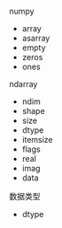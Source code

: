 

numpy

- array
- asarray
- empty
- zeros
- ones

ndarray

- ndim
- shape
- size
- dtype
- itemsize
- flags
- real
- imag
- data

数据类型

- dtype